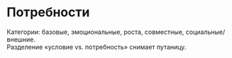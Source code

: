 # Потребности

Категории: базовые, эмоциональные, роста, совместные, социальные/внешние.  
Разделение «условие vs. потребность» снимает путаницу.
